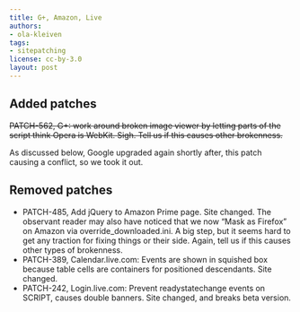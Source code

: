 ```yaml
---
title: G+, Amazon, Live
authors:
- ola-kleiven
tags:
- sitepatching
license: cc-by-3.0
layout: post
---
```


## Added patches

<del>PATCH-562, G+: work around broken image viewer by letting parts of the script think Opera is WebKit. Sigh. Tell us if this causes other brokenness.</del>

As discussed below, Google upgraded again shortly after, this patch causing a conflict, so we took it out.

## Removed patches

- PATCH-485, Add jQuery to Amazon Prime page. Site changed. The observant reader may also have noticed that we now “Mask as Firefox” on Amazon via override_downloaded.ini. A big step, but it seems hard to get any traction for fixing things or their side. Again, tell us if this causes other types of brokenness.
- PATCH-389, Calendar.live.com: Events are shown in squished box because table cells are containers for positioned descendants. Site changed.
- PATCH-242, Login.live.com: Prevent readystatechange events on SCRIPT, causes double banners. Site changed, and breaks beta version.
